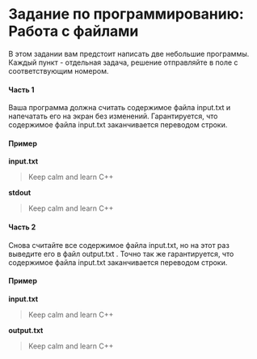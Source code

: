 # Задание по программированию: Работа с файлами

В этом задании вам предстоит написать две небольшие программы. Каждый пункт - отдельная задача, решение отправляйте в поле с соответствующим номером.

#### Часть 1

Ваша программа должна считать содержимое файла input.txt и напечатать его на экран без изменений. Гарантируется, что содержимое файла input.txt заканчивается переводом строки.

#### Пример

**input.txt**

> Keep calm
> and
> learn C++

**stdout**

> Keep calm
> and
> learn C++

#### Часть 2

Снова считайте все содержимое файла input.txt, но на этот раз выведите его в файл output.txt . Точно так же гарантируется, что содержимое файла input.txt заканчивается переводом строки.

#### Пример

**input.txt**

> Keep calm
> and
> learn C++

**output.txt**

> Keep calm
> and
> learn C++
